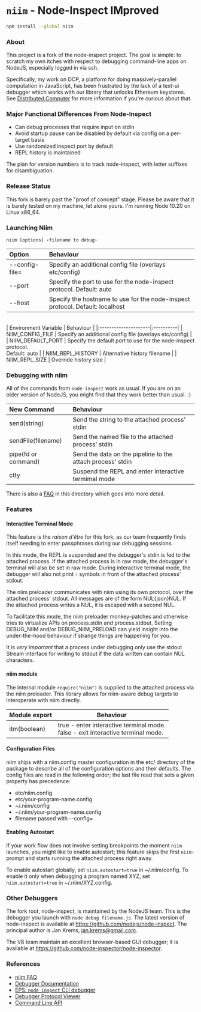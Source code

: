 # `niim` - Node-Inspect IMproved

```bash
npm install --global niim
```

### About
This project is a fork of the node-inspect project.  The goal is simple: to
scratch my own itches with respect to debugging command-line apps on NodeJS,
especially logged in via ssh.

Specifically, my work on DCP, a platform for doing massively-parallel computation in
JavaScript, has been frustrated by the lack of a text-ui debugger which works with
our library that unlocks Ethereum keystores. See [Distributed.Computer](https://distributed.computer/) for
more information if you're curious about that.

### Major Functional Differences From Node-Inspect
* Can debug processes that require input on stdin
* Avoid startup pause can be disabled by default via config on a per-target basis
* Use randomized inspect port by default
* REPL history is maintained

The plan for version numbers is to track node-inspect, with letter suffixes 
for disambiguation.

### Release Status
This fork is barely past the "proof of concept" stage. Please be aware that it is
barely tested on my machine, let alone yours.  I'm running Node 10.20 on Linux x86_64.

### Launching Niim
```niim [options] ‹filename to debug›```

| Option         | Behaviour |
|:---------------|:----------|
| --config-file= | Specify an additional config file (overlays etc/config) |
| --port         | Specify the port to use for the node-inspect protocol. Default: auto |
| --host         | Specify the hostname to use for the node-inspect protocol. Default: localhost |

<br>
| Environment Variable | Behaviour |
|:---------------------|:----------|
| NIIM_CONFIG_FILE     | Specify an additional config file (overlays etc/config) |
| NIIM_DEFAULT_PORT    | Specify the default port to use for the node-inspect protocol.<br>Default: auto |
| NIIM_REPL_HISTORY    | Alternative history filename |
| NIIM_REPL_SIZE       | Override history size |

### Debugging with niim
All of the commands from `node-inspect` work as usual.  If you are on an older version
of NodeJS, you might find that they work better than usual. :)

| New Command         | Behaviour |
|:--------------------|:----------|
| send(string)        | Send the string to the attached process' stdin |
| sendFile(filename)  | Send the named file to the attached process' stdin |
| pipe(fd or command) | Send the data on the pipeline to the attach process' stdin |
| ctty                | Suspend the REPL and enter interactive termimal mode |

There is also a [FAQ](./FAQ.md) in this directory which goes into more detail.
 
### Features
#### Interactive Terminal Mode
This feature is the *raison d'être* for this fork, as our team frequently finds itself needing to enter
passphrases during our debugging sessions.

In this mode, the REPL is suspended and the debugger's stdin is fed to the attached process. If the attached
process is in raw mode, the debugger's terminal will also be set in raw mode.  During interactive terminal
mode, the debugger will also not print `‹` symbols in front of the attached process' stdout.

The niim preloader communicates with niim using its own protocol, over the attached process' stdout. All
messages are of the form NUL{json}NUL.  If the attached process writes a NUL, it is escaped with
a second NUL.

To facilitate this mode, the niim preloader monkey-patches and otherwise tries to virtualize APIs
on process.stdin and process.stdout. Setting DEBUG_NIIM and/or DEBUG_NIIM_PRELOAD can yield insight
into the under-the-hood behaviour if strange things are happening for you.

It is *very important* that a process under debugging only use the stdout Stream interface for writing
to stdout if the data written can contain NUL characters.

#### niim module
The internal module `require("niim")` is supplied to the attached process via the niim preloader. This
library allows for niim-aware debug targets to interoperate with niim directly.

| Module export       | Behaviour |
|:--------------------|-----------|
| itm(boolean)        | true - enter interactive terminal mode.<br>false - exit interactive terminal mode. |

#### Configuration Files
niim ships with a niim.config master configuration in the etc/ directory of the package to describe all
of the configuration options and their defaults. The config files are read in the following order; the
last file read that sets a given property has precedence:
 - etc/niim.config
 - etc/your-program-name.config
 - ~/.niim/config
 - ~/.niim/your-program-name.config
 - filename passed with --config=

#### Enabling Autostart
If your work flow does not involve setting breakpoints the moment `niim` launches, you might like to
enable autostart; this feature skips the first `niim› ` prompt and starts running the attached process
right away.

To enable autostart globally, set `niim.autostart=true` in ~/.niim/config.  To enable it only when 
debugging a program named XYZ, set `niim.autostart=true` in ~/.niim/XYZ.config.

### Other Debuggers
The fork root, node-inspect, is maintained by the NodeJS team. This is the 
debugger you launch with `node debug filename.js`. The latest version of node-inspect
is available at https://github.com/nodejs/node-inspect. The principal author is
Jan Krems, jan.krems@gmail.com.

The V8 team maintain an excellent browser-based GUI debugger; it is available
at https://github.com/node-inspector/node-inspector.

### References
* [niim FAQ](https://github.com/wesgarland/niim/blob/master/FAQ.md)
* [Debugger Documentation](https://nodejs.org/api/debugger.html)
* [EPS: `node inspect` CLI debugger](https://github.com/nodejs/node-eps/pull/42)
* [Debugger Protocol Viewer](https://chromedevtools.github.io/debugger-protocol-viewer/)
* [Command Line API](https://developers.google.com/web/tools/chrome-devtools/debug/command-line/command-line-reference?hl=en)
